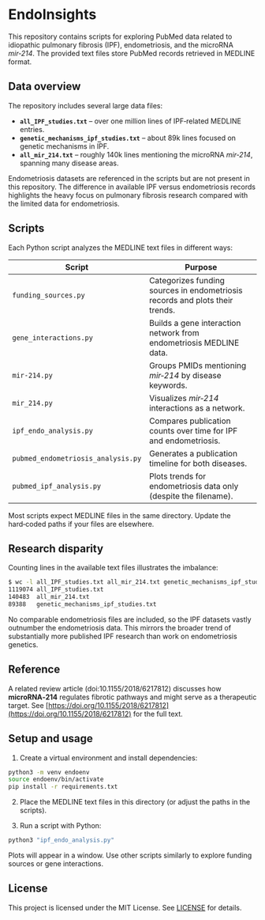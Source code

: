 # EndoInsights

This repository contains scripts for exploring PubMed data related to idiopathic pulmonary fibrosis (IPF), endometriosis, and the microRNA *mir‑214*. The provided text files store PubMed records retrieved in MEDLINE format.

## Data overview

The repository includes several large data files:

- **`all_IPF_studies.txt`** – over one million lines of IPF‑related MEDLINE entries.
- **`genetic_mechanisms_ipf_studies.txt`** – about 89k lines focused on genetic mechanisms in IPF.
- **`all_mir_214.txt`** – roughly 140k lines mentioning the microRNA *mir‑214*, spanning many disease areas.

Endometriosis datasets are referenced in the scripts but are not present in this repository. The difference in available IPF versus endometriosis records highlights the heavy focus on pulmonary fibrosis research compared with the limited data for endometriosis.

## Scripts

Each Python script analyzes the MEDLINE text files in different ways:

| Script | Purpose |
|-------|---------|
| `funding_sources.py` | Categorizes funding sources in endometriosis records and plots their trends. |
| `gene_interactions.py` | Builds a gene interaction network from endometriosis MEDLINE data. |
| `mir-214.py` | Groups PMIDs mentioning *mir‑214* by disease keywords. |
| `mir_214.py` | Visualizes *mir‑214* interactions as a network. |
| `ipf_endo_analysis.py` | Compares publication counts over time for IPF and endometriosis. |
| `pubmed_endometriosis_analysis.py` | Generates a publication timeline for both diseases. |
| `pubmed_ipf_analysis.py` | Plots trends for endometriosis data only (despite the filename). |

Most scripts expect MEDLINE files in the same directory. Update the hard‑coded paths if your files are elsewhere.

## Research disparity

Counting lines in the available text files illustrates the imbalance:

```bash
$ wc -l all_IPF_studies.txt all_mir_214.txt genetic_mechanisms_ipf_studies.txt
1119074 all_IPF_studies.txt
140483  all_mir_214.txt
89388   genetic_mechanisms_ipf_studies.txt
```

No comparable endometriosis files are included, so the IPF datasets vastly outnumber the endometriosis data. This mirrors the broader trend of substantially more published IPF research than work on endometriosis genetics.

## Reference

A related review article (doi:10.1155/2018/6217812) discusses how **microRNA‑214** regulates fibrotic pathways and might serve as a therapeutic target. See [https://doi.org/10.1155/2018/6217812](https://doi.org/10.1155/2018/6217812) for the full text.

## Setup and usage

1. Create a virtual environment and install dependencies:

```bash
python3 -m venv endoenv
source endoenv/bin/activate
pip install -r requirements.txt
```

2. Place the MEDLINE text files in this directory (or adjust the paths in the scripts).

3. Run a script with Python:

```bash
python3 "ipf_endo_analysis.py"
```

Plots will appear in a window. Use other scripts similarly to explore funding sources or gene interactions.


## License

This project is licensed under the MIT License. See [LICENSE](LICENSE) for details.
